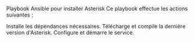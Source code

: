 Playbook Ansible pour installer Asterisk
Ce playbook effectue les actions suivantes :

Installe les dépendances nécessaires.
Télécharge et compile la dernière version d'Asterisk.
Configure et démarre le service.
